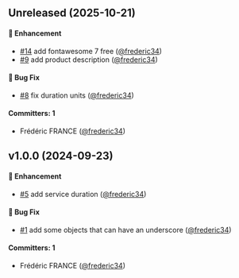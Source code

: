 
## Unreleased (2025-10-21)

#### :rocket: Enhancement
* [#14](https://github.com/frederic34/dolibarr_module_easytooltip/pull/14) add fontawesome 7 free ([@frederic34](https://github.com/frederic34))
* [#9](https://github.com/frederic34/dolibarr_module_easytooltip/pull/9) add product description ([@frederic34](https://github.com/frederic34))

#### :bug: Bug Fix
* [#8](https://github.com/frederic34/dolibarr_module_easytooltip/pull/8) fix duration units ([@frederic34](https://github.com/frederic34))

#### Committers: 1
- Frédéric FRANCE ([@frederic34](https://github.com/frederic34))


## v1.0.0 (2024-09-23)

#### :rocket: Enhancement
* [#5](https://github.com/frederic34/dolibarr_module_easytooltip/pull/5) add service duration ([@frederic34](https://github.com/frederic34))

#### :bug: Bug Fix
* [#1](https://github.com/frederic34/dolibarr_module_easytooltip/pull/1) add some objects that can have an underscore ([@frederic34](https://github.com/frederic34))

#### Committers: 1
- Frédéric FRANCE ([@frederic34](https://github.com/frederic34))
